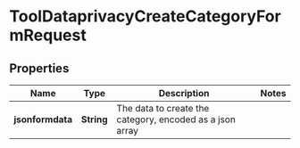 

# ToolDataprivacyCreateCategoryFormRequest


## Properties

| Name | Type | Description | Notes |
|------------ | ------------- | ------------- | -------------|
|**jsonformdata** | **String** | The data to create the category, encoded as a json array |  |



